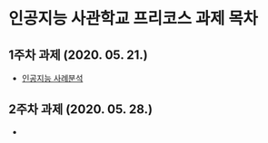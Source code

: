 # 인공지능 사관학교 프리코스 과제 목차

## 1주차 과제 (2020. 05. 21.)

- [인공지능 사례분석](https://github.com/zzhwangbo/test/blob/master/1%EC%A3%BC%EC%B0%A8_%EA%B3%BC%EC%A0%9C.ipynb)

## 2주차 과제 (2020. 05. 28.)

- [](https://github.com/zzhwangbo/test/blob/master/2%EC%A3%BC%EC%B0%A8%EA%B3%BC%EC%A0%9C.ipynb)

